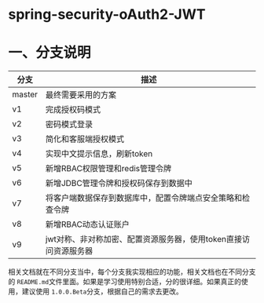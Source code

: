 # spring-security-oAuth2-JWT

# 一、分支说明

| 分支   | 描述                                                         |
| ------ | ------------------------------------------------------------ |
| master | 最终需要采用的方案                                           |
| v1     | 完成授权码模式                                               |
| v2     | 密码模式登录                                                 |
| v3     | 简化和客服端授权模式                                         |
| v4     | 实现中文提示信息，刷新token                                  |
| v5     | 新增RBAC权限管理和redis管理令牌                              |
| v6     | 新增JDBC管理令牌和授权码保存到数据中                         |
| v7     | 将客户端数据保存到数据库中，配置令牌端点安全策略和检查令牌   |
| v8     | 新增RBAC动态认证账户                                         |
| v9     | jwt对称、非对称加密、配置资源服务器，使用token直接访问资源服务器 |

相关文档就在不同分支当中，每个分支我实现相应的功能，相关文档也在不同分支的 `README.md`文件里面。如果是学习使用特别合适，分的很详细。如果真正的使用，建议使用 `1.0.0.Beta`分支，根据自己的需求去更改。